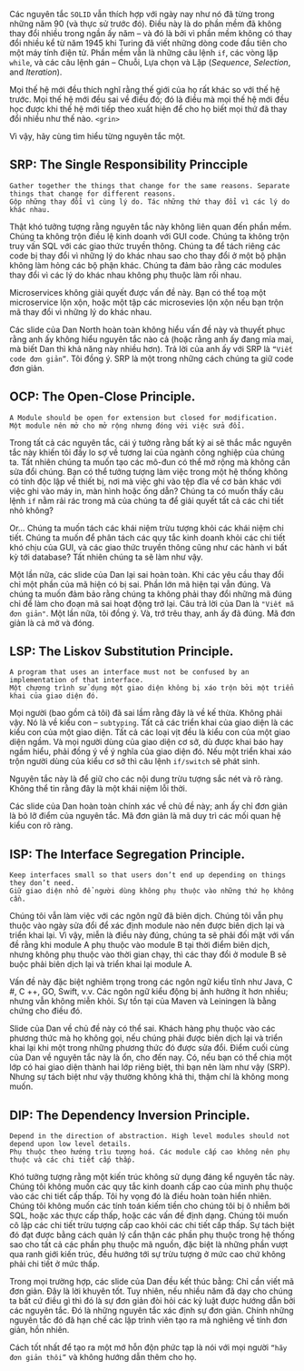 Các nguyên tắc `SOLID` vẫn thích hợp với ngày nay như nó đã từng trong những năm 90 (và thực sử trước đó). Điều này là do phần mềm đã không thay đổi nhiều trong ngần ấy năm – và đó là bởi vì phần mềm không có thay đổi nhiều kể từ năm 1945 khi Turing đã viết những dòng code đầu tiên cho một máy tính điện tử. Phần mềm vẫn là những câu lệnh `if`, các vòng lặp `while`, và các câu lệnh gán – Chuỗi, Lựa chọn và Lặp (_Sequence_, _Selection_, and _Iteration_).

Mọi thế hệ mới đều thích nghĩ rằng thế giới của họ rất khác so với thế hệ trước. Mọi thế hệ mới đều sai về điều đó; đó là điều mà mọi thế hệ mới đều học được khi thế hệ mới tiếp theo xuất hiện để cho họ biết mọi thứ đã thay đổi nhiều như thế nào. `<grin>`

Vì vậy, hãy cùng tìm hiểu từng nguyên tắc một.

## SRP: The Single Responsibility Princciple

```
Gather together the things that change for the same reasons. Separate things that change for different reasons.
Gộp những thay đổi vì cùng lý do. Tác những thứ thay đổi vì các lý do khác nhau.
```

Thật khó tưởng tượng rằng nguyên tắc này không liên quan đến phần mềm. Chúng ta không trộn điều lệ kinh doanh với GUI code. Chúng ta không trộn truy vấn SQL với các giao thức truyền thông. Chúng ta để tách riêng các code bị thay đổi vì những lý do khác nhau sao cho thay đổi ở một bộ phận không làm hỏng các bộ phận khác. Chúng ta đảm bảo rằng các modules thay đổi vì các lý do khác nhau không phụ thuộc làm rối nhau.

Microservices không giải quyết được vấn đề này. Bạn có thể toạ một microservice lộn xộn, hoặc một tập các microsevies lộn xộn nếu bạn trộn mã thay đổi vì những lý do khác nhau.

Các slide của Dan North hoàn toàn không hiểu vấn đề này và thuyết phục rằng anh ấy không hiểu nguyên tắc nào cả (hoặc rằng anh ấy đang mỉa mai, mà biết Dan thì khả năng này nhiều hơn). Trả lời của anh ấy với SRP là `“Viết code đơn giản”`. Tôi đồng ý. SRP là một trong những cách chúng ta giữ code đơn giản.

## OCP: The Open-Close Principle.

```
A Module should be open for extension but closed for modification.
Một module nên mở cho mở rộng nhưng đóng với việc sửa đổi.
```

Trong tất cả các nguyên tắc, cái ý tưởng rằng bất kỳ ai sẽ thắc mắc nguyên tắc này khiến tôi đầy lo sợ về tương lai của ngành công nghiệp của chúng ta. Tất nhiên chúng ta muốn tạo các mô-đun có thể mở rộng mà không cần sửa đổi chúng. Bạn có thể tưởng tượng làm việc trong một hệ thống không có tính độc lập về thiết bị, nơi mà việc ghi vào tệp đĩa về cơ bản khác với việc ghi vào máy in, màn hình hoặc ống dẫn? Chúng ta có muốn thấy câu lệnh `if` nằm rải rác trong mã của chúng ta để giải quyết tất cả các chi tiết nhỏ không?

Or… Chúng ta muốn tách các khái niệm trừu tượng khỏi các khái niệm chi tiết. Chúng ta muốn để phân tách các quy tắc kinh doanh khỏi các chi tiết khó chịu của GUI, và các giao thức truyền thông cũng như các hành vi bất kỳ tới database? Tất nhiên chúng ta sẽ làm như vậy.

Một lần nữa, các slide của Dan lại sai hoàn toàn. Khi các yêu cầu thay đổi chỉ một phần của mã hiện có bị sai. Phần lớn mã hiện tại vẫn đúng. Và chúng ta muốn đảm bảo rằng chúng ta không phải thay đổi những mã đúng chỉ để làm cho đoạn mã sai hoạt động trở lại. Câu trả lời của Dan là `"Viết mã đơn giản"`. Một lần nữa, tôi đồng ý. Và, trớ trêu thay, anh ấy đã đúng. Mã đơn giản là cả mở và đóng.

## LSP: The Liskov Substitution Principle.

```
A program that uses an interface must not be confused by an implementation of that interface.
Một chương trình sử dụng một giao diện không bị xáo trộn bởi một triển khai của giao diện đó.
```

Mọi người (bao gồm cả tôi) đã sai lầm rằng đây là về kế thừa. Không phải vậy. Nó là về kiểu con – `subtyping`. Tất cả các triển khai của giao diện là các kiểu con của một giao diện. Tất cả các loại vịt đều là kiểu con của một giao diện ngầm. Và mọi người dùng của giao diện cơ sở, dù được khai báo hay ngầm hiểu, phải đồng ý về ý nghĩa của giao diện đó. Nếu một triển khai xáo trộn người dùng của kiểu cơ sở thì câu lệnh `if/switch` sẽ phát sinh.

Nguyên tắc này là để giữ cho các nội dung trừu tượng sắc nét và rõ ràng. Không thể tin rằng đây là một khái niệm lỗi thời.

Các slide của Dan hoàn toàn chính xác về chủ đề này; anh ấy chỉ đơn giản là bỏ lỡ điểm của nguyên tắc. Mã đơn giản là mã duy trì các mối quan hệ kiểu con rõ ràng.

## ISP: The Interface Segregation Principle.

```
Keep interfaces small so that users don’t end up depending on things they don’t need.
Giữ giao diện nhỏ để người dùng không phụ thuộc vào những thứ họ không cần.
```

Chúng tôi vẫn làm việc với các ngôn ngữ đã biên dịch. Chúng tôi vẫn phụ thuộc vào ngày sửa đổi để xác định module nào nên được biên dịch lại và triển khai lại. Vì vậy, miễn là điều này đúng, chúng ta sẽ phải đối mặt với vấn đề rằng khi module A phụ thuộc vào module B tại thời điểm biên dịch, nhưng không phụ thuộc vào thời gian chạy, thì các thay đổi ở module B sẽ buộc phải biên dịch lại và triển khai lại module A.

Vấn đề này đặc biệt nghiêm trọng trong các ngôn ngữ kiểu tĩnh như Java, C #, C ++, GO, Swift, v.v. Các ngôn ngữ kiểu động bị ảnh hưởng ít hơn nhiều; nhưng vẫn không miễn khỏi. Sự tồn tại của Maven và Leiningen là bằng chứng cho điều đó.

Slide của Dan về chủ đề này có thể sai. Khách hàng phụ thuộc vào các phương thức mà họ không gọi, nếu chúng phải được biên dịch lại và triển khai lại khi một trong những phương thức đó được sửa đổi. Điểm cuối cùng của Dan về nguyên tắc này là ổn, cho đến nay. Có, nếu bạn có thể chia một lớp có hai giao diện thành hai lớp riêng biệt, thì bạn nên làm như vậy (SRP). Nhưng sự tách biệt như vậy thường không khả thi, thậm chí là không mong muốn.

## DIP: The Dependency Inversion Principle.

```
Depend in the direction of abstraction. High level modules should not depend upon low level details.
Phụ thuộc theo hướng trìu tượng hoá. Các module cấp cao không nên phụ thuộc và các chi tiết cấp thấp.
```

Khó tưởng tượng rằng một kiến trúc không sử dụng đáng kể nguyên tắc này. Chúng tôi không muốn các quy tắc kinh doanh cấp cao của mình phụ thuộc vào các chi tiết cấp thấp. Tôi hy vọng đó là điều hoàn toàn hiển nhiên. Chúng tôi không muốn các tính toán kiếm tiền cho chúng tôi bị ô nhiễm bởi SQL, hoặc xác thực cấp thấp, hoặc các vấn đề định dạng. Chúng tôi muốn cô lập các chi tiết trừu tượng cấp cao khỏi các chi tiết cấp thấp. Sự tách biệt đó đạt được bằng cách quản lý cẩn thận các phần phụ thuộc trong hệ thống sao cho tất cả các phần phụ thuộc mã nguồn, đặc biệt là những phần vượt qua ranh giới kiến trúc, đều hướng tới sự trừu tượng ở mức cao chứ không phải chi tiết ở mức thấp.

Trong mọi trường hợp, các slide của Dan đều kết thúc bằng: Chỉ cần viết mã đơn giản. Đây là lời khuyên tốt. Tuy nhiên, nếu nhiều năm đã dạy cho chúng ta bất cứ điều gì thì đó là sự đơn giản đòi hỏi các kỷ luật được hướng dẫn bởi các nguyên tắc. Đó là những nguyên tắc xác định sự đơn giản. Chính những nguyên tắc đó đã hạn chế các lập trình viên tạo ra mã nghiêng về tính đơn giản, hồn nhiên.

Cách tốt nhất để tạo ra một mớ hỗn độn phức tạp là nói với mọi người `“hãy đơn giản thôi”` và không hướng dẫn thêm cho họ.
